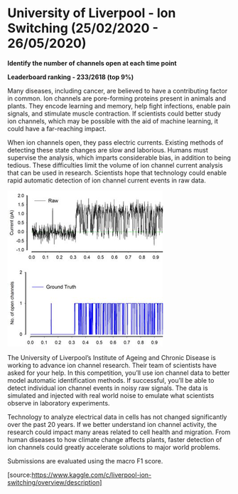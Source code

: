 # University of Liverpool - Ion Switching (25/02/2020 - 26/05/2020)
**Identify the number of channels open at each time point**

**Leaderboard ranking - 233/2618 (top 9%)**

Many diseases, including cancer, are believed to have a contributing factor in common. Ion channels are pore-forming proteins present in animals and plants. They encode learning and memory, help fight infections, enable pain signals, and stimulate muscle contraction. If scientists could better study ion channels, which may be possible with the aid of machine learning, it could have a far-reaching impact.

When ion channels open, they pass electric currents. Existing methods of detecting these state changes are slow and laborious. Humans must supervise the analysis, which imparts considerable bias, in addition to being tedious. These difficulties limit the volume of ion channel current analysis that can be used in research. Scientists hope that technology could enable rapid automatic detection of ion channel current events in raw data.

![image](https://github.com/yoviny/Deep-learning-Competitions/blob/master/University%20of%20Liverpool%20-%20Ion%20Switching/ion%20image.jpg)

The University of Liverpool’s Institute of Ageing and Chronic Disease is working to advance ion channel research. Their team of scientists have asked for your help. In this competition, you’ll use ion channel data to better model automatic identification methods. If successful, you’ll be able to detect individual ion channel events in noisy raw signals. The data is simulated and injected with real world noise to emulate what scientists observe in laboratory experiments.

Technology to analyze electrical data in cells has not changed significantly over the past 20 years. If we better understand ion channel activity, the research could impact many areas related to cell health and migration. From human diseases to how climate change affects plants, faster detection of ion channels could greatly accelerate solutions to major world problems.

Submissions are evaluated using the macro F1 score.

[source:https://www.kaggle.com/c/liverpool-ion-switching/overview/description]
